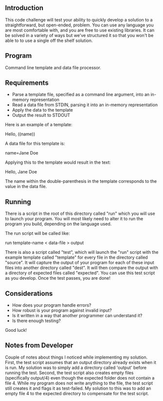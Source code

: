 Introduction
------------

This code challenge will test your ability to quickly develop a
solution to a straightforward, but open-ended, problem. You can use
any language you are most comfortable with, and you are free to use
existing libraries. It can be solved in a variety of ways but we've
structured it so that you won't be able to to use a single off the
shelf solution.

Program
-------

Command line template and data file processor.


Requirements
------------

* Parse a template file, specified as a command line argument, into an
  in-memory representation
* Read a data file from STDIN, parsing it into an in-memory representation
* Apply the data to the template
* Output the result to STDOUT


Here is an example of a template:

Hello, ((name))

A data file for this template is:

name=Jane Doe

Applying this to the template would result in the text:

Hello, Jane Doe

The name within the double-parenthesis in the template corresponds to
the value in the data file.

Running
-------

There is a script in the root of this directory called "run" which you
will use to launch your program. You will most likely need to alter it
to run the program you build, depending on the language used.

The run script will be called like:

run template-name < data-file > output

There is also a script called "test", which will launch the "run"
script with the example template called "template" for every file in
the directory called "source". It will capture the output of your
program for each of these input files into another directory called
"dest". It will then compare the output with a directory of expected
files called "expected". You can use this test script as you
develop. Once the test passes, you are done!

Considerations
--------------

* How does your program handle errors?
* How robust is your program against invalid input?
* Is it written in a way that another programmer can understand it?
* Is there enough testing?

Good luck!

Notes from Developer
--------------------

Couple of notes about things I noticed while implementing my solution.
First, the test script assumes that an output directory already exists when it
is run. My solution was to simply add a directory called 'output' before running
the test. Second, the test script also creates empty files (specifically
output/4) even though the expected folder does not contain a file 4. While my
program does not write anything to the file, the test script still creates it
and flags it as test-failed. My solution to this was to add an empty file 4 to
the expected directory to compensate for the test script.
